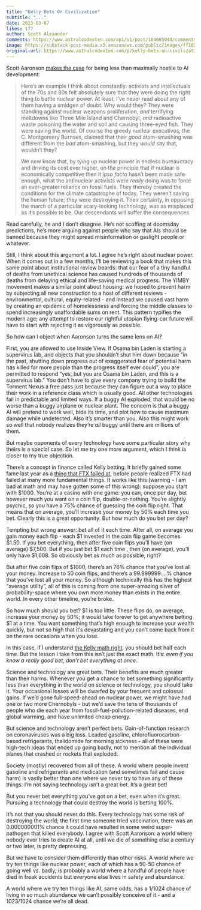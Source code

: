 ```yaml
---
title: "Kelly Bets On Civilization"
subtitle: "..."
date: 2023-03-07
likes: 177
author: Scott Alexander
comments: https://www.astralcodexten.com/api/v1/post/104605044/comments?&all_comments=true
image: https://substack-post-media.s3.amazonaws.com/public/images/ff1613e4-4aa2-42ec-a2e8-105653103f1a_1172x942.png
original-url: https://www.astralcodexten.com/p/kelly-bets-on-civilization
---
```

Scott Aaronson [makes the case](https://scottaaronson.blog/?p=7042) for being less than maximally hostile to AI development:

> Here’s an example I think about constantly: activists and intellectuals of the 70s and 80s felt absolutely sure that they were doing the right thing to battle nuclear power. At least, I’ve never read about any of them having a smidgen of doubt. Why would they? They were standing against nuclear weapons proliferation, _and_ terrifying meltdowns like Three Mile Island and Chernobyl, _and_ radioactive waste poisoning the water and soil and causing three-eyed fish. They were saving the world. Of course the greedy nuclear executives, the C. Montgomery Burnses, claimed that their _good_ atom-smashing was different from the _bad_ atom-smashing, but they _would_ say that, wouldn’t they?
> 
> We now know that, by tying up nuclear power in endless bureaucracy and driving its cost ever higher, on the principle that if nuclear is economically competitive then it _ipso facto_ hasn’t been made safe enough, what the antinuclear activists were _really_ doing was to force an ever-greater reliance on fossil fuels. They thereby created the conditions for the climate catastrophe of today. They weren’t saving the human future; they were destroying it. Their certainty, in opposing the march of a particular scary-looking technology, was as misplaced as it’s possible to be. Our descendants will suffer the consequences.

Read carefully, he and I don’t disagree. He’s not scoffing at doomsday predictions, he’s more arguing against people who say that AIs should be banned because they might spread misinformation or gaslight people or whatever. 

Still, I think about this argument a lot. I agree he’s right about nuclear power. When it comes out in a few months, I’ll be reviewing a book that makes this same point about institutional review boards: that our fear of a tiny handful of deaths from unethical science has caused hundreds of thousands of deaths from delaying ethical and life-saving medical progress. The YIMBY movement makes a similar point about housing: we hoped to prevent harm by subjecting all new construction to a host of different reviews - environmental, cultural, equity-related - and instead we caused vast harm by creating an epidemic of homelessness and forcing the middle classes to spend increasingly unaffordable sums on rent. This pattern typifies the modern age; any attempt to restore our rightful utopian flying-car future will have to start with rejecting it as vigorously as possible.

So how can I object when Aaronson turns the same lens on AI?

First, you are allowed to use Inside View. If Osama bin Laden is starting a supervirus lab, and objects that you shouldn’t shut him down because “in the past, shutting down progress out of exaggerated fear of potential harm has killed far more people than the progress itself ever could”, you are permitted to respond “yes, but you are Osama bin Laden, and this is a supervirus lab.” You don’t have to give every company trying to build the Torment Nexus a free pass just because they can figure out a way to place their work in a reference class which is usually good. All other technologies fail in predictable and limited ways. If a buggy AI exploded, that would be no worse than a buggy airplane or nuclear plant. The concern is that a buggy AI will pretend to work well, bide its time, and plot how to cause maximum damage while undetected. Also it’s smarter than you. Also this might work so well that nobody realizes they’re _all_ buggy until there are millions of them.

But maybe opponents of every technology have some particular story why theirs is a special case. So let me try one more argument, which I think is closer to my true objection.

There’s a concept in finance called Kelly betting. It briefly gained some fame last year as a [thing that FTX failed at](https://qoppac.blogspot.com/2022/11/if-youre-so-smart-how-come-youre-not.html), before people realized FTX had failed at many more fundamental things. It works like this (warning - I am bad at math and may have gotten some of this wrong): suppose you start with $1000. You’re at a casino with one game: you can, once per day, bet however much you want on a coin flip, double-or-nothing. You’re slightly psychic, so you have a 75% chance of guessing the coin flip right. That means that on average, you’ll increase your money by 50% each time you bet. Clearly this is a great opportunity. But how much do you bet per day?

Tempting but wrong answer: bet all of it each time. After all, on average you gain money each flip - each $1 invested in the coin flip game becomes $1.50. If you bet everything, then after five coin flips you’ll have (on average) $7,500. But if you just bet $1 each time , then (on average), you’ll only have $1,008. So obviously bet as much as possible, right?

But after five coin flips of $1000, there’s an 76% chance that you’ve lost all your money. Increase to 50 coin flips, and there’s a 99.999999….% chance that you’ve lost all your money. So although technically this has the highest “average utility”, all of this is coming from one super-amazing sliver of probability-space where you own more money than exists in the entire world. In every other timeline, you’re broke.

So how much should you bet? $1 is too little. These flips do, on average, increase your money by 50%; it would take forever to get anywhere betting $1 at a time. You want something that’s high enough to increase your wealth quickly, but not so high that it’s devastating and you can’t come back from it on the rare occasions when you lose. 

In this case, if I understand [the Kelly math right](https://en.wikipedia.org/wiki/Kelly_criterion), you should bet half each time. But the lesson I take from this isn’t just the exact math. It’s: _even if you know a really good bet, don’t bet everything at once_.

Science and technology are great bets. Their benefits are much greater than their harms. Whenever you get a chance to bet something significantly less than everything in the world on science or technology, you should take it. Your occasional losses will be dwarfed by your frequent and colossal gains. If we’d gone full-speed-ahead on nuclear power, we might have had one or two more Chernobyls - but we’d save the tens of thousands of people who die each year from fossil-fuel-pollution-related diseases, end global warming, and have unlimited cheap energy.

But science and technology aren’t perfect bets. Gain-of-function research on coronaviruses was a big loss. Leaded gasoline, chlorofluorocarbon-based refrigerants, thalidomide for morning sickness - all of these were high-tech ideas that ended up going badly, not to mention all the individual planes that crashed or rockets that exploded.

Society (mostly) recovered from all of these. A world where people invent gasoline and refrigerants and medication (and sometimes fail and cause harm) is vastly better than one where we never try to have any of these things. I’m not saying technology isn’t a great bet. It’s a great bet!

But you never bet everything you’ve got on a bet, even when it’s great. Pursuing a technology that could destroy the world is betting 100%.

It’s not that you should never do this. Every technology has some risk of destroying the world; the first time someone tried vaccination, there was an 0.000000001% chance it could have resulted in some weird super-pathogen that killed everybody. I agree with Scott Aaronson: a world where nobody ever tries to create AI at all, until we die of something else a century or two later, is pretty depressing. 

But we have to consider them differently than other risks. A world where we try ten things like nuclear power, each of which has a 50-50 chance of going well vs. badly, is probably a world where a handful of people have died in freak accidents but everyone else lives in safety and abundance. 

A world where we try ten things like AI, same odds, has a 1/1024 chance of living in so much abundance we can’t possibly conceive of it - and a 1023/1024 chance we’re all dead.
